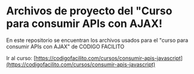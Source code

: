﻿# Archivos de proyecto del "Curso para consumir APIs con AJAX!

En este repositorio se encuentran los archivos usados para el "curso para consumir APIs con AJAX" de CODIGO FACILITO

Ir al curso: [https://codigofacilito.com/cursos/consumir-apis-javascript](https://codigofacilito.com/cursos/consumir-apis-javascript)
